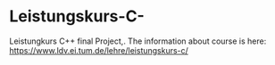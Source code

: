 # Leistungskurs-C-
Leistungkurs C++ final Project,. The information about course is here: https://www.ldv.ei.tum.de/lehre/leistungskurs-c/
